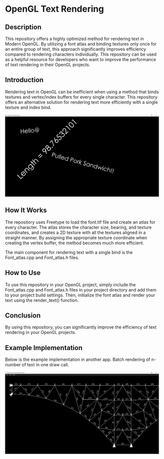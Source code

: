 # OpenGL Text Rendering

## Description
This repository offers a highly optimized method for rendering text in Modern OpenGL. By utilizing a font atlas and binding textures only once for an entire group of text, this approach significantly improves efficiency compared to rendering characters individually. This repository can be used as a helpful resource for developers who want to improve the performance of text rendering in their OpenGL projects.

## Introduction
Rendering text in OpenGL can be inefficient when using a method that binds textures and vertex/index buffers for every single character. This repository offers an alternative solution for rendering text more efficiently with a single texture and index bind.

![Text_Rendering](/Images/screenshot.png)

## How It Works
The repository uses Freetype to load the font.ttf file and create an atlas for every character. The atlas stores the character size, bearing, and texture coordinates, and creates a 2D texture with all the textures aligned in a straight manner. By assigning the appropriate texture coordinate when creating the vertex buffer, the method becomes much more efficient.

The main component for rendering text with a single bind is the Font_atlas.cpp and Font_atlas.h files.

## How to Use
To use this repository in your OpenGL project, simply include the Font_atlas.cpp and Font_atlas.h files in your project directory and add them to your project build settings. Then, initialize the font atlas and render your text using the render_text() function.

## Conclusion
By using this repository, you can significantly improve the efficiency of text rendering in your OpenGL projects.


## Example Implementation

Below is the example implementation in another app. Batch rendering of n-number of text in one draw call.

![Example Implementation](/Images/example_impl.png)
